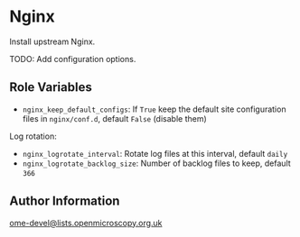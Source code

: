 Nginx
=====

Install upstream Nginx.

TODO: Add configuration options.


Role Variables
--------------

- `nginx_keep_default_configs`: If `True` keep the default site configuration files in `nginx/conf.d`, default `False` (disable them)

Log rotation:

- `nginx_logrotate_interval`: Rotate log files at this interval, default `daily`
- `nginx_logrotate_backlog_size`: Number of backlog files to keep, default `366`


Author Information
------------------

ome-devel@lists.openmicroscopy.org.uk
